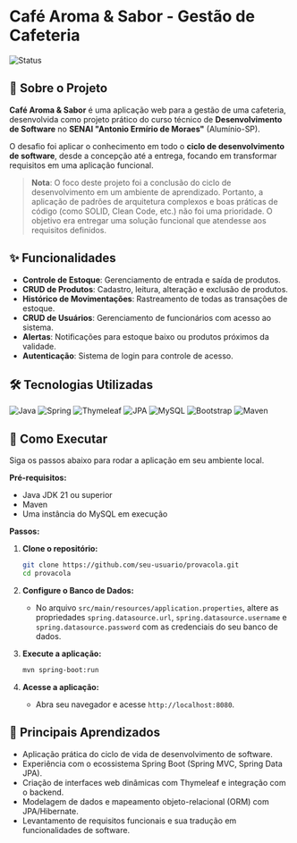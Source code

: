 # Café Aroma & Sabor - Gestão de Cafeteria

![Status](https://img.shields.io/badge/Status-Conclu%C3%ADdo-brightgreen)

## 📖 Sobre o Projeto

**Café Aroma & Sabor** é uma aplicação web para a gestão de uma cafeteria, desenvolvida como projeto prático do curso técnico de **Desenvolvimento de Software** no **SENAI "Antonio Ermírio de Moraes"** (Alumínio-SP).

O desafio foi aplicar o conhecimento em todo o **ciclo de desenvolvimento de software**, desde a concepção até a entrega, focando em transformar requisitos em uma aplicação funcional.

> **Nota**: O foco deste projeto foi a conclusão do ciclo de desenvolvimento em um ambiente de aprendizado. Portanto, a aplicação de padrões de arquitetura complexos e boas práticas de código (como SOLID, Clean Code, etc.) não foi uma prioridade. O objetivo era entregar uma solução funcional que atendesse aos requisitos definidos.


## ✨ Funcionalidades

-   **Controle de Estoque**: Gerenciamento de entrada e saída de produtos.
-   **CRUD de Produtos**: Cadastro, leitura, alteração e exclusão de produtos.
-   **Histórico de Movimentações**: Rastreamento de todas as transações de estoque.
-   **CRUD de Usuários**: Gerenciamento de funcionários com acesso ao sistema.
-   **Alertas**: Notificações para estoque baixo ou produtos próximos da validade.
-   **Autenticação**: Sistema de login para controle de acesso.

## 🛠️ Tecnologias Utilizadas

![Java](https://img.shields.io/badge/Java-21-orange)
![Spring](https://img.shields.io/badge/Spring_Boot-3.5.6-green)
![Thymeleaf](https://img.shields.io/badge/Thymeleaf-3.5.6-darkgreen)
![JPA](https://img.shields.io/badge/JPA-Hibernate-orange)
![MySQL](https://img.shields.io/badge/MySQL-8.0-blue)
![Bootstrap](https://img.shields.io/badge/Bootstrap-5.3.3-purple)
![Maven](https://img.shields.io/badge/Maven-4.0-blue?logo=apache-maven)
## 🚀 Como Executar

Siga os passos abaixo para rodar a aplicação em seu ambiente local.

**Pré-requisitos:**

*   Java JDK 21 ou superior
*   Maven
*   Uma instância do MySQL em execução

**Passos:**

1.  **Clone o repositório:**
    ```bash
    git clone https://github.com/seu-usuario/provacola.git
    cd provacola
    ```

2.  **Configure o Banco de Dados:**
    *   No arquivo `src/main/resources/application.properties`, altere as propriedades `spring.datasource.url`, `spring.datasource.username` e `spring.datasource.password` com as credenciais do seu banco de dados.

3.  **Execute a aplicação:**
    ```bash
    mvn spring-boot:run
    ```

4.  **Acesse a aplicação:**
    *   Abra seu navegador e acesse `http://localhost:8080`.

## 🧠 Principais Aprendizados

-   Aplicação prática do ciclo de vida de desenvolvimento de software.
-   Experiência com o ecossistema Spring Boot (Spring MVC, Spring Data JPA).
-   Criação de interfaces web dinâmicas com Thymeleaf e integração com o backend.
-   Modelagem de dados e mapeamento objeto-relacional (ORM) com JPA/Hibernate.
-   Levantamento de requisitos funcionais e sua tradução em funcionalidades de software.
